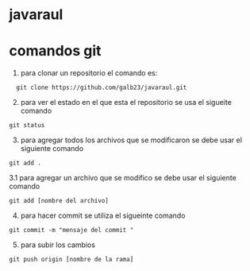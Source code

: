 # javaraul
# comandos git
1. para clonar un repositorio el comando es:
```shell
  git clone https://github.com/galb23/javaraul.git
```
2. para ver el estado en el que esta el repositorio se usa el sigueite comando
```shell
git status
```
3. para agregar todos  los archivos que se modificaron se debe usar el siguiente comando
```shell
git add .
```
3.1 para agregar un archivo que se modifico se debe usar el siguiente comando
```shell
git add [nombre del archivo]
```
4. para hacer commit se utiliza el sigueinte comando
```shell
git commit -m "mensaje del commit "
```
5. para subir los cambios
```shell
git push origin [nombre de la rama]
```
